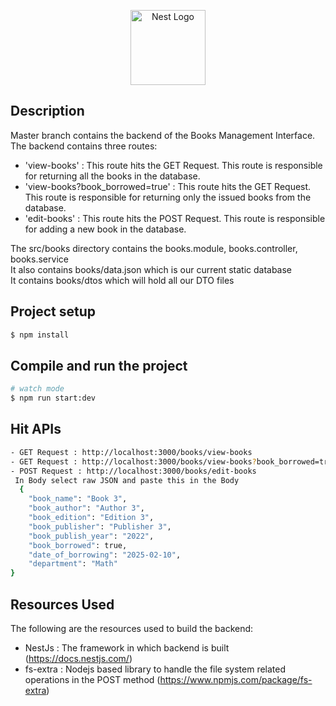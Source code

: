 <p align="center">
  <a href="http://nestjs.com/" target="blank"><img src="https://nestjs.com/img/logo-small.svg" width="120" alt="Nest Logo" /></a>
</p>

[circleci-image]: https://img.shields.io/circleci/build/github/nestjs/nest/master?token=abc123def456
[circleci-url]: https://circleci.com/gh/nestjs/nest

## Description

Master branch contains the backend of the Books Management Interface. The backend contains three routes:
 - 'view-books' : This route hits the GET Request. This route is responsible for returning all the books in the database.
 - 'view-books?book_borrowed=true' : This route hits the GET Request. This route is responsible for returning only the issued books from the database.
 - 'edit-books' : This route hits the POST Request. This route is responsible for adding a new book in the database.

<p>The src/books directory contains the books.module, books.controller, books.service </br>It also contains books/data.json which is our current static database </br> It contains books/dtos which will hold all our DTO files</p>

## Project setup

```bash
$ npm install
```

## Compile and run the project

```bash
# watch mode
$ npm run start:dev
```

## Hit APIs

```bash
- GET Request : http://localhost:3000/books/view-books
- GET Request : http://localhost:3000/books/view-books?book_borrowed=true
- POST Request : http://localhost:3000/books/edit-books
 In Body select raw JSON and paste this in the Body
  {
    "book_name": "Book 3",
    "book_author": "Author 3",
    "book_edition": "Edition 3",
    "book_publisher": "Publisher 3",
    "book_publish_year": "2022",
    "book_borrowed": true,
    "date_of_borrowing": "2025-02-10",
    "department": "Math"
}

```

## Resources Used

The following are the resources used to build the backend:
 - NestJs : The framework in which backend is built (https://docs.nestjs.com/)
 - fs-extra : Nodejs based library to handle the file system related operations in the POST method (https://www.npmjs.com/package/fs-extra)
